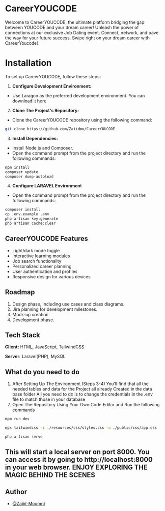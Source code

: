 # CareerYOUCODE
Welcome to CareerYOUCODE, the ultimate platform bridging the gap between YOUCODE and your dream career! Unleash the
power of connections at our exclusive Job Dating event. Connect, network, and pave the way for your future success.
Swipe right on your dream career with CareerYoucode!

# Installation

To set up CareerYOUCODE, follow these steps:

1. **Configure Development Environment:**
- Use Laragon as the preferred development environment. You can download it [here](https://laragon.org/index.html).

2. **Clone The Project's Repository:**
- Clone the CareerYOUCODE repository using the following command:
```bash
git clone https://github.com/Zaiidmo/CareerYOUCODE
```

3. **Install Dependencies:**
- Install Node.js and Composer.
- Open the command prompt from the project directory and run the following commands:
```bash
npm install
composer update
composer dump-autoload
```
4. **Configure LARAVEL Environment**
- Open the command prompt from the project directory and run the following commands:
```bash
composer install
cp .env.example .env
php artisan key:generate
php artisan cache:clear
```
## CareerYOUCODE Features

- Light/dark mode toggle
- Interactive learning modules
- Job search functionality
- Personalized career planning
- User authentication and profiles
- Responsive design for various devices

## Roadmap

1. Design phase, including use cases and class diagrams.
2. Jira planning for development milestones.
3. Mock-up creation.
4. Development phase.

## Tech Stack

**Client:** HTML, JavaScript, TailwindCSS

**Server:** Laravel(PHP), MySQL

## What do you need to do

1. After Setting Up The Environment (Steps 3-4)
You'll find that all the needed tables and data for the Project all already Created in the data base folder All you
need to do is to change the credentials in the .env file to match those in your database
2. Open The Repository Using Your Own Code Editor and Run the following commands
```bash
npm run dev
```
```bash
npx tailwindcss -i ./resources/css/styles.css -o ./public/css/app.css --watch --minify
```
```bash
php artisan serve
```
This will start a local server on port 8000. You can access it by
going to http://localhost:8000 in your web browser.
ENJOY EXPLORING THE MAGIC BEHIND THE SCENES 
---

## Author

- [@Zaiid-Moumni](https://github.com/Zaiidmo/)

